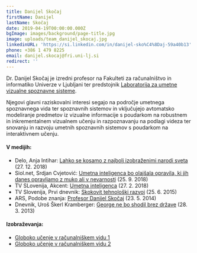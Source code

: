 ```yaml
---
title: Danijel Skočaj
firstName: Danijel
lastName: Skočaj
date: 2019-04-19T00:00:00.000Z
bgImage: images/background/page-title.jpg
image: uploads/team_danijel_skocaj.jpg
linkedinURL: 'https://si.linkedin.com/in/danijel-sko%C4%8Daj-59a40b13'
phone: +386 1 479 8225
email: danijel.skocaj@fri.uni-lj.si
redirect: ''
---
```

Dr. Danijel Skočaj je izredni profesor na Fakulteti za računalništvo in informatiko Univerze v Ljubljani ter predstojnik [Laboratorija za umetne vizualne spoznavne sisteme](https://www.fri.uni-lj.si/sl/laboratorij/luvss). 

Njegovi glavni raziskovalni interesi segajo na področje umetnega spoznavnega vida ter spoznavnih sistemov in vključujejo avtomatsko modeliranje predmetov iz vizualne informacije s poudarkom na robustnem in inkrementalnem vizualnem učenju in razpoznavanju na podlagi videza ter snovanju in razvoju umetnih spoznavnih sistemov s poudarkom na interaktivnem učenju.

#### V medijih:

* Delo, Anja Intihar: [Lahko se kosamo z najbolj izobraženimi narodi sveta](https://www.delo.si/novice/slovenija/lahko-se-kosamo-z-najbolj-izobrazenimi-narodi-sveta-133042.html) (27. 12. 2018)
* Siol.net, Srdjan Cvjetović: [Umetna inteligenca bo olajšala opravila, ki jih danes opravljamo z muko ali v nevarnosti](https://siol.net/digisvet/novice/umetna-inteligenca-bo-olajsala-opravila-ki-jih-danes-opravljamo-z-muko-ali-v-nevarnosti-478542) (25. 9. 2018)
* TV SLovenija, Akcent: [Umetna inteligenca](https://4d.rtvslo.si/arhiv/akcent/174522855) (27. 2. 2018)
* TV Slovenija, Prvi dnevnik: [Skokovit tehnološki razvoj](https://4d.rtvslo.si/arhiv/prispevki-in-izjave-prvi-dnevnik/174343388) (25. 6. 2015)
* ARS, Podobe znanja: [Profesor Danijel Skočaj](https://4d.rtvslo.si/arhiv/podobe-znanja/174277139) (23. 5. 2014)
* Dnevnik, Uroš Škerl Kramberger: [George ne bo shodil brez države](https://www.dnevnik.si/1042582892) (28. 3. 2013)

#### Izobraževanja:

* [Globoko učenje v računalniškem vidu 1](https://akademijafri.si/izobrazevanja/za-podjetja/globoko-u%C4%8Denje-v-ra%C4%8Dunalni%C5%A1kem-vidu-1/)
* [Globoko učenje v računalniškem vidu 2](https://akademijafri.si/izobrazevanja/za-podjetja/globoko-u%C4%8Denje-v-ra%C4%8Dunalni%C5%A1kem-vidu-2/)
